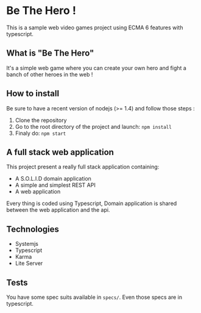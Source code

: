 Be The Hero !
=============

This is a sample web video games project using ECMA 6 features with typescript.

## What is "Be The Hero"

It's a simple web game where you can create your own hero and fight a banch
of other heroes in the web !

## How to install

Be sure to have a recent version of nodejs (>= 1.4) and follow those steps :

1. Clone the repository
2. Go to the root directory of the project and launch: `npm install`
3. Finaly do: `npm start`

## A full stack web application

This project present a really full stack application containing:

- A S.O.L.I.D domain application
- A simple and simplest REST API
- A web application

Every thing is coded using Typescript, Domain application is shared between
the web application and the api.

## Technologies

- Systemjs
- Typescript
- Karma
- Lite Server

## Tests

You have some spec suits available in `specs/`. Even those specs are in 
typescript.
